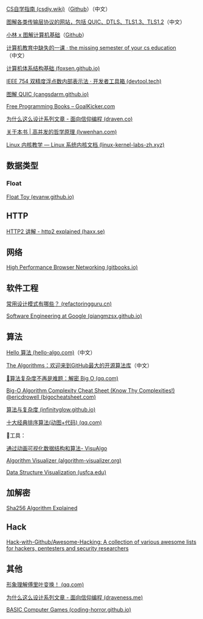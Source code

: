 
[CS自学指南 (csdiy.wiki)](https://csdiy.wiki/)（[Github](https://github.com/PKUFlyingPig/cs-self-learning)）（中文）

[图解各类传输层协议的网站，包括 QUIC、DTLS、TLS1.3、TLS1.2](https://cangsdarm.github.io/illustrate)（中文）

[小林 x 图解计算机基础](https://xiaolincoding.com/)（[Github](https://github.com/xiaolincoder/CS-Base)）

[计算机教育中缺失的一课 · the missing semester of your cs education ](https://missing-semester-cn.github.io/)（中文）

[计算机体系结构基础 (foxsen.github.io)](https://foxsen.github.io/archbase/)

[IEEE 754 双精度浮点数内部表示法 · 开发者工具箱 (devtool.tech)](https://devtool.tech/double-type)

[图解 QUIC (cangsdarm.github.io)](https://cangsdarm.github.io/illustrate/quic)

[Free Programming Books – GoalKicker.com](https://goalkicker.com/)

[为什么这么设计系列文章 - 面向信仰编程 (draven.co)](https://draven.co/whys-the-design/)

[关于本书 | 高并发的哲学原理 (lvwenhan.com)](https://pphc.lvwenhan.com/)

[Linux 内核教学 — Linux 系统内核文档 (linux-kernel-labs-zh.xyz)](https://linux-kernel-labs-zh.xyz/index.html)

## 数据类型

### Float

[Float Toy (evanw.github.io)](https://evanw.github.io/float-toy/)

## HTTP

[HTTP2 讲解 - http2 explained (haxx.se)](https://http2-explained.haxx.se/zh)

## 网络

[High Performance Browser Networking (gitbooks.io)](https://quheng.gitbooks.io/high-performance-browser-networking/content/)

## 软件工程

[常用设计模式有哪些？ (refactoringguru.cn)](https://refactoringguru.cn/design-patterns)

[Software Engineering at Google (qiangmzsx.github.io)](https://qiangmzsx.github.io/Software-Engineering-at-Google/#/)

## 算法

[Hello 算法 (hello-algo.com)](https://www.hello-algo.com/)（中文）

[The Algorithms：欢迎来到GitHub最大的开源算法库](https://the-algorithms.com/zh_Hans)（中文）

[🧶算法复杂度不再是难题：解密 Big O (qq.com)](https://mp.weixin.qq.com/s/-dwKoXAggEYZfwFjyqLCZg)

[Big-O Algorithm Complexity Cheat Sheet (Know Thy Complexities!) @ericdrowell (bigocheatsheet.com)](https://www.bigocheatsheet.com/)

[算法与复杂度 (infinityglow.github.io)](https://infinityglow.github.io/study/algorithm/overview/)

[十大经典排序算法(动图+代码) (qq.com)](https://mp.weixin.qq.com/s/vDylcKSygqz8LTglkKqkCQ)

🔻工具：

[通过动画可视化数据结构和算法- VisuAlgo](https://visualgo.net/zh/)

[Algorithm Visualizer (algorithm-visualizer.org)](https://algorithm-visualizer.org/)

[Data Structure Visualization (usfca.edu)](https://www.cs.usfca.edu/~galles/visualization/Algorithms.html)

## 加解密

[Sha256 Algorithm Explained](https://sha256algorithm.com/)

## Hack

[Hack-with-Github/Awesome-Hacking: A collection of various awesome lists for hackers, pentesters and security researchers](https://github.com/Hack-with-Github/Awesome-Hacking)


## 其他

[形象理解傅里叶变换！ (qq.com)](https://mp.weixin.qq.com/s/hm5G-Erh3rrDTtTOieWrlw)

[为什么这么设计系列文章 - 面向信仰编程 (draveness.me)](https://draveness.me/whys-the-design/)

[BASIC Computer Games (coding-horror.github.io)](https://coding-horror.github.io/basic-computer-games/)
